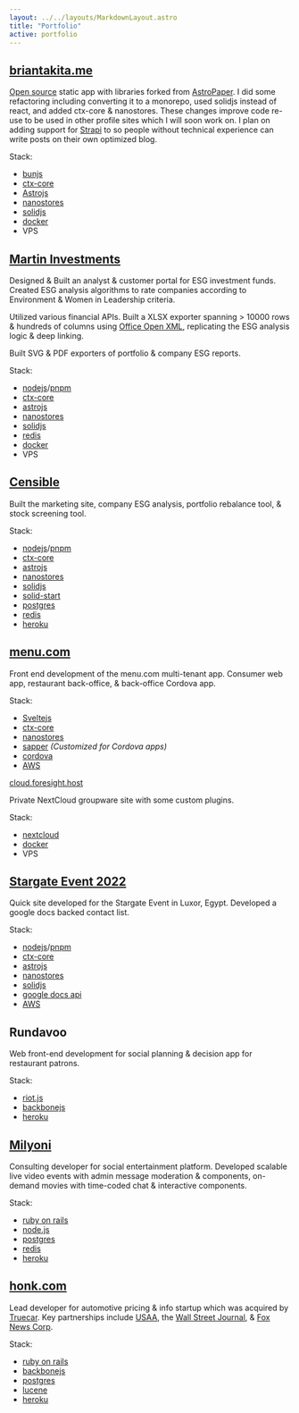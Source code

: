 ```yaml
---
layout: ../../layouts/MarkdownLayout.astro
title: "Portfolio"
active: portfolio
---
```


## [briantakita.me](https://briantakita.me)

[Open source](https://github.com/btakita/dev) static app with libraries forked
from [AstroPaper](https://astro-paper.pages.dev). I did some refactoring including converting it to a monorepo, 
used solidjs instead of react, and added ctx-core & nanostores. These changes improve code re-use to be used in 
other profile sites which I will soon work on. I plan on adding support for [Strapi](https://strapi.io/) to so 
people without technical experience can write posts on their own optimized blog.

Stack:

- [bunjs](https://bun.sh/)
- [ctx-core](https://github.com/ctx-core/ctx-core)
- [Astrojs](https://astro.build/)
- [nanostores](https://github.com/nanostores/nanostores)
- [solidjs](https://www.solidjs.com/)
- [docker](https://www.docker.com/)
- VPS

## [Martin Investments](https://www.martin-investments.com/)

Designed & Built an analyst & customer portal for ESG investment funds. Created ESG analysis algorithms to rate
companies according to Environment & Women in Leadership criteria.

Utilized various financial APIs. Built a XLSX
exporter spanning > 10000 rows & hundreds of columns using
[Office Open XML](https://en.wikipedia.org/wiki/Office_Open_XML), replicating the ESG analysis logic & deep linking.

Built SVG & PDF exporters of portfolio & company ESG reports.

Stack:

- [nodejs](https://nodejs.org)/[pnpm](https://pnpm.io/)
- [ctx-core](https://github.com/ctx-core/ctx-core)
- [astrojs](https://astro.build/)
- [nanostores](https://github.com/nanostores/nanostores)
- [solidjs](https://www.solidjs.com/)
- [redis](https://redis.io/)
- [docker](https://www.docker.com/)
- VPS

## [Censible](http://censible.co/)

Built the marketing site, company ESG analysis, portfolio rebalance tool, & stock screening tool.

Stack:

- [nodejs](https://nodejs.org)/[pnpm](https://pnpm.io/)
- [ctx-core](https://github.com/ctx-core/ctx-core)
- [astrojs](https://astro.build/)
- [nanostores](https://github.com/nanostores/nanostores)
- [solidjs](https://www.solidjs.com/)
- [solid-start](https://start.solidjs.com/getting-started/what-is-solidstart)
- [postgres](https://www.postgresql.org/)
- [redis](https://redis.io/)
- [heroku](https://www.heroku.com/)

## [menu.com](https://dev.menu.com)

Front end development of the menu.com multi-tenant app. Consumer web app, restaurant back-office, & back-office
Cordova app.

Stack:

- [Sveltejs](https://svelte.dev/)
- [ctx-core](https://github.com/ctx-core/ctx-core)
- [nanostores](https://github.com/nanostores/nanostores)
- [sapper](https://sapper.svelte.dev/) *(Customized for Cordova apps)*
- [cordova](https://cordova.apache.org/)
- [AWS](https://aws.amazon.com/)

[cloud.foresight.host](https://cloud.foresight.host)

Private NextCloud groupware site with some custom plugins.

Stack:

- [nextcloud](https://nextcloud.com/)
- [docker](https://www.docker.com/)
- VPS

## [Stargate Event 2022](https://www.stargateevent.com/)

Quick site developed for the Stargate Event in Luxor, Egypt. Developed a google docs backed contact list.

Stack:

- [nodejs](https://nodejs.org)/[pnpm](https://pnpm.io/)
- [ctx-core](https://github.com/ctx-core/ctx-core)
- [astrojs](https://astro.build/)
- [nanostores](https://github.com/nanostores/nanostores)
- [solidjs](https://www.solidjs.com/)
- [google docs api](https://developers.google.com/docs/api/reference/rest)
- [AWS](https://aws.amazon.com/)

## Rundavoo

Web front-end development for social planning & decision app for restaurant patrons.

Stack:

- [riot.js](https://riot.js.org/)
- [backbonejs](https://backbonejs.org/)
- [heroku](https://www.heroku.com/)

## [Milyoni](http://www.milyoni.com/)

Consulting developer for social entertainment platform. Developed scalable live video events with admin message
moderation & components, on-demand movies with time-coded chat & interactive components.

Stack:

- [ruby on rails](https://rubyonrails.org/)
- [node.js](https://nodejs.org)
- [postgres](https://www.postgresql.org/)
- [redis](https://redis.io/)
- [heroku](https://www.heroku.com/)

## [honk.com](https://honk.com)

Lead developer for automotive pricing & info startup which was acquired by [Truecar](https://www.truecar.com/). Key
partnerships include [USAA](https://www.usaa.com/), the [Wall Street Journal](https://www.wsj.com/), &
[Fox News Corp](https://www.foxcorporation.com/).

Stack:

- [ruby on rails](https://rubyonrails.org/)
- [backbonejs](https://backbonejs.org/)
- [postgres](https://www.postgresql.org/)
- [lucene](https://lucene.apache.org/)
- [heroku](https://www.heroku.com/)
